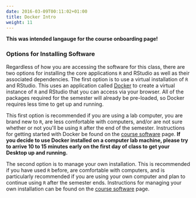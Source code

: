 ```yaml
---
date: 2016-03-09T00:11:02+01:00
title: Docker Intro
weight: 11
---
```


**This was intended langauge for the course onboarding page!**

### Options for Installing Software
Regardless of how you are accessing the software for this class, there are two options for installing the core applications `R` and RStudio as well as their associated dependencies. The first option is to use a virtual installation of `R` and RStudio. This uses an application called [Docker](http://docker.com) to create a virtual instance of `R` and RStudio that you can access via your browser. All of the packages required for the semester will already be pre-loaded, so Docker requires less time to get up and running. 

This first option is recommended if you are using a lab computer, you are brand new to `R`, are less comfortable with computers, and/or are not sure whether or not you'll be using `R` after the end of the semester. Instructions for getting started with Docker be found on the [course software](/course-software/) page. **If you decide to use Docker installed on a computer lab machine, please try to arrive 10 to 15 minutes early on the first day of class to get your Desktop up and running.**

The second option is to manage your own installation. This is recommended if you have used `R` before, are comfortable with computers, and is particularly recommended if you are using your own computer and plan to continue using `R` after the semester ends. Instructions for managing your own installation can be found on the [course software](/course-software/) page.